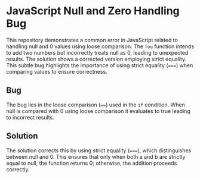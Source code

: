 # JavaScript Null and Zero Handling Bug

This repository demonstrates a common error in JavaScript related to handling null and 0 values using loose comparison. The `foo` function intends to add two numbers but incorrectly treats null as 0, leading to unexpected results. The solution shows a corrected version employing strict equality.  This subtle bug highlights the importance of using strict equality (`===`) when comparing values to ensure correctness.

## Bug
The bug lies in the loose comparison (`==`) used in the `if` condition. When null is compared with 0 using loose comparison it evaluates to true leading to incorrect results.

## Solution
The solution corrects this by using strict equality (`===`), which distinguishes between null and 0. This ensures that only when both a and b are strictly equal to null, the function returns 0; otherwise, the addition proceeds correctly.
